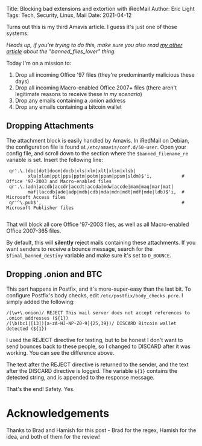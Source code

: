 Title: Blocking bad extensions and extortion with iRedMail
Author: Eric Light
Tags: Tech, Security, Linux, Mail
Date: 2021-04-12

Turns out this is my third Amavis article.  I guess it's just one of those systems.

_Heads up, if you're trying to do this, make sure you also read [my other article]({filename}/Tech/amavis2.md) about the "banned\_files\_lover" thing._

Today I'm on a mission to:
1. Drop all incoming Office '97 files (they're predominantly malicious these days)
1. Drop all incoming Macro-enabled Office 2007+ files (there aren't legitimate reasons to receive these _in my scenario_)
1. Drop any emails containing a .onion address
1. Drop any emails containing a bitcoin wallet

Dropping Attachments
---

The attachment block is easily handled by Amavis.  In iRedMail on Debian, the configuration file is found at `/etc/amavis/conf.d/50-user`.  Open your config file, and scroll down to the section where the `$banned_filename_re` variable is set.  Insert the following line:

``` text
 qr'.\.(doc|dot|docm|docb|xls|xlm|xlt|xlsm|xlsb|
        xla|xlam|ppt|pps|pptm|potm|ppam|ppsm|sldm)$'i,           # Office '97-2003 and Macro-enabled files
 qr'.\.(adn|accdb|accdr|accdt|accda|mdw|accde|mam|maq|mar|mat|
        maf|laccdb|ade|adp|mdb|cdb|mda|mdn|mdt|mdf|mde|ldb)$'i,  # Microsoft Access files
 qr'^\.pub$',                                                    # Microsoft Publisher files


```

That will block all core Office '97-2003 files, as well as all Macro-enabled Office 2007-365 files.

By default, this will **silently** reject mails containing these attachments.  If you want senders to receive a bounce message, search for the `$final_banned_destiny` variable and make sure it's set to `D_BOUNCE`.

Dropping .onion and BTC
---

This part happens in Postfix, and it's more-super-easy than the last bit.  To configure Postfix's body checks, edit `/etc/postfix/body_checks.pcre`.  I simply added the following:

``` text
/(\w+\.onion)/ REJECT This mail server does not accept references to .onion addresses (${1})
/(\b(bc1|[13])[a-zA-HJ-NP-Z0-9]{25,39})/ DISCARD Bitcoin wallet detected (${1})

```

I used the REJECT directive for testing, but to be honest I don't want to send bounces back to these people, so I changed to DISCARD after it was working.  You can see the difference above.

The text after the REJECT directive is returned to the sender, and the text after the DISCARD directive is logged.  The variable `${1}` contains the detected string, and is appended to the response message.

That's the end!  Safety.  Yes.

Acknowledgements
===

Thanks to Brad and Hamish for this post - Brad for the regex, Hamish for the idea, and both of them for the review!
